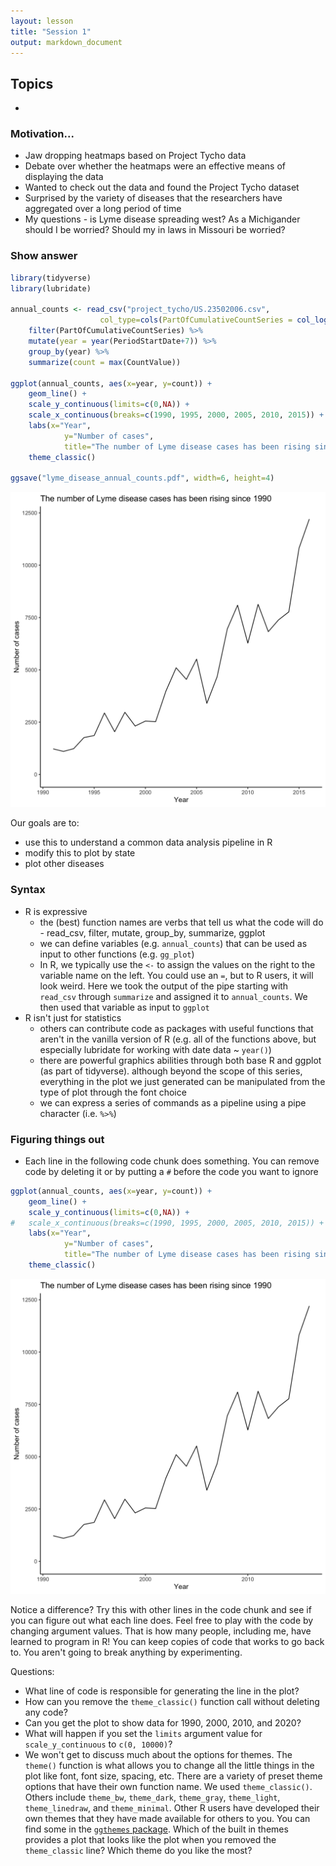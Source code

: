 ```yaml
---
layout: lesson
title: "Session 1"
output: markdown_document
---
```


## Topics
*




### Motivation...
* Jaw dropping heatmaps based on Project Tycho data
* Debate over whether the heatmaps were an effective means of displaying the data
* Wanted to check out the data and found the Project Tycho dataset
* Surprised by the variety of diseases that the researchers have aggregated over a long period of time
* My questions - is Lyme disease spreading west? As a Michigander should I be worried? Should my in laws in Missouri be worried?


### Show answer


```r
library(tidyverse)
library(lubridate)

annual_counts <- read_csv("project_tycho/US.23502006.csv",
					col_type=cols(PartOfCumulativeCountSeries = col_logical())) %>%
	filter(PartOfCumulativeCountSeries) %>%
	mutate(year = year(PeriodStartDate+7)) %>%
	group_by(year) %>%
	summarize(count = max(CountValue))

ggplot(annual_counts, aes(x=year, y=count)) +
	geom_line() +
	scale_y_continuous(limits=c(0,NA)) +
	scale_x_continuous(breaks=c(1990, 1995, 2000, 2005, 2010, 2015)) +
	labs(x="Year",
			y="Number of cases",
			title="The number of Lyme disease cases has been rising since 1990") +
	theme_classic()

ggsave("lyme_disease_annual_counts.pdf", width=6, height=4)
```

<img src="assets/images/01_session//unnamed-chunk-1-1.png" title="plot of chunk unnamed-chunk-1" alt="plot of chunk unnamed-chunk-1" width="504" />

Our goals are to:
* use this to understand a common data analysis pipeline in R
* modify this to plot by state
* plot other diseases



### Syntax

* R is expressive
  - the (best) function names are verbs that tell us what the code will do - read_csv, filter, mutate, group_by, summarize, ggplot
  - we can define variables (e.g. `annual_counts`) that can be used as input to other functions (e.g. `gg_plot`)
  - In R, we typically use the `<-` to assign the values on the right to the variable name on the left. You could use an `=`, but to R users, it will look weird. Here we took the output of the pipe starting with `read_csv` through `summarize` and assigned it to `annual_counts`. We then used that variable as input to `ggplot`
* R isn't just for statistics
	- others can contribute code as packages with useful functions that aren't in the vanilla version of R (e.g. all of the functions above, but especially lubridate for working with date data ~ `year()`)
	- there are powerful graphics abilities through both base R and ggplot (as part of tidyverse). although beyond the scope of this series, everything in the plot we just generated can be manipulated from the type of plot through the font choice
	- we can express a series of commands as a pipeline using a pipe character (i.e. `%>%`)


### Figuring things out
* Each line in the following code chunk does something. You can remove code by deleting it or by putting a `#` before the code you want to ignore


```r
ggplot(annual_counts, aes(x=year, y=count)) +
	geom_line() +
	scale_y_continuous(limits=c(0,NA)) +
#	scale_x_continuous(breaks=c(1990, 1995, 2000, 2005, 2010, 2015)) +
	labs(x="Year",
			y="Number of cases",
			title="The number of Lyme disease cases has been rising since 1990") +
	theme_classic()
```

<img src="assets/images/01_session//unnamed-chunk-2-1.png" title="plot of chunk unnamed-chunk-2" alt="plot of chunk unnamed-chunk-2" width="504" />

Notice a difference? Try this with other lines in the code chunk and see if you can figure out what each line does. Feel free to play with the code by changing argument values. That is how many people, including me, have learned to program in R! You can keep copies of code that works to go back to. You aren't going to break anything by experimenting.


Questions:
* What line of code is responsible for generating the line in the plot?
* How can you remove the `theme_classic()` function call without deleting any code?
* Can you get the plot to show data for 1990, 2000, 2010, and 2020?
* What will happen if you set the `limits` argument value for `scale_y_continuous` to `c(0, 10000)`?
* We won't get to discuss much about the options for themes. The `theme()` function is what allows you to change all the little things in the plot like font, font size, spacing, etc. There are a variety of preset theme options that have their own function name. We used `theme_classic()`. Others include `theme_bw`, `theme_dark`, `theme_gray`, `theme_light`, `theme_linedraw`, and `theme_minimal`. Other R users have developed their own themes that they have made available for others to you. You can find some in the [`ggthemes` package](https://jrnold.github.io/ggthemes/index.html). Which of the built in themes provides a plot that looks like the plot when you removed the `theme_classic` line? Which theme do you like the most?
